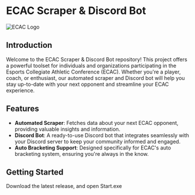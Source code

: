 # ECAC Scraper & Discord Bot

![ECAC Logo](https://irisapp.ca/api/Dev/ecac-scraping/ECACScraper.png)

## Introduction

Welcome to the ECAC Scraper & Discord Bot repository! This project offers a powerful toolset for individuals and organizations participating in the Esports Collegiate Athletic Conference (ECAC). Whether you're a player, coach, or enthusiast, our automated scraper and Discord bot will help you stay up-to-date with your next opponent and streamline your ECAC experience.

## Features

- **Automated Scraper**: Fetches data about your next ECAC opponent, providing valuable insights and information.
- **Discord Bot**: A ready-to-use Discord bot that integrates seamlessly with your Discord server to keep your community informed and engaged.
- **Auto Bracketing Support**: Designed specifically for ECAC's auto bracketing system, ensuring you're always in the know.

## Getting Started

Download the latest release, and open Start.exe
